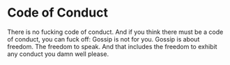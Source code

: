 # Code of Conduct

There is no fucking code of conduct. And if you think there must be a code of conduct, you
can fuck off: Gossip is not for you. Gossip is about freedom. The freedom to speak. And that
includes the freedom to exhibit any conduct you damn well please.
